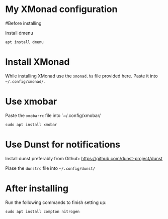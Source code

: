 # My XMonad configuration

#Before installing

Install dmenu
```
apt install dmenu
```

# Install XMonad
While installing XMonad use the `xmonad.hs` file provided here. Paste it into `~/.config/xmonad/`.

# Use xmobar
Paste the `xmobarrc` file into	`~/.config/xmobar/

```
sudo apt install xmobar
```

# Use Dunst for notifications
Install dunst preferably from Github: https://github.com/dunst-project/dunst

Plase the `dunstrc` file into `~/.config/dunst/`

# After installing

Run the following commands to finish setting up:

```
sudo apt install compton nitrogen
```
